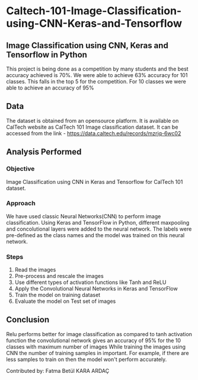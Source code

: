 # Caltech-101-Image-Classification-using-CNN-Keras-and-Tensorflow


## Image Classification using CNN, Keras and Tensorflow in Python
This project is being done as a competition by many students and the best accuracy achieved is 70%. We were able to achieve 63% accuracy for 101 classes. This falls in the top 5 for the competition. For 10 classes we were able to achieve an accuracy of 95%


## Data
The dataset is obtained from an opensource platform. It is available on CalTech website as CalTech 101 Image classification dataset. It can be accessed from the link - https://data.caltech.edu/records/mzrjq-6wc02

## Analysis Performed

### Objective
Image Classification using CNN in Keras and Tensorflow for CalTech 101 dataset.

### Approach
We have used classic Neural Networks(CNN) to perform image classification. Using Keras and TensorFlow in Python, different maxpooling and concolutional layers were added to the neural network. The labels were pre-defined as the class names and the model was trained on this neural network.

### Steps
1. Read the images
2. Pre-process and rescale the images
3. Use different types of activation functions like Tanh and ReLU
4. Apply the Convolutional Neural Networks in Keras and TensorFlow
5. Train the model on training dataset
6. Evaluate the model on Test set of images

## Conclusion
Relu performs better for image classification as compared to tanh activation function the convolutional network gives an accuracy of 95% for the 10 classes with maximum number of images While training the images using CNN the number of training samples in important. For example, if there are less samples to train on then the model won't perform accurately.

Contributed by: Fatma Betül KARA ARDAÇ
